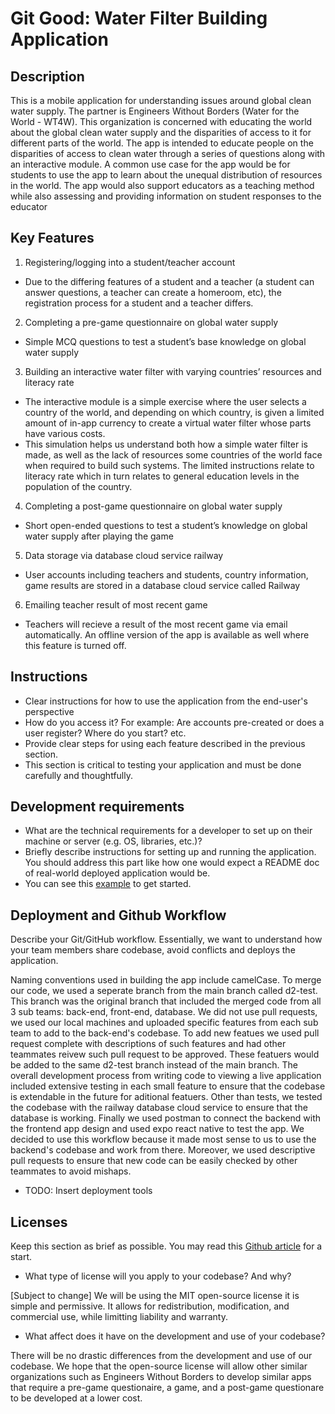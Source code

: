 # Git Good: Water Filter Building Application

## Description 
This is a mobile application for understanding issues around global clean water supply. The partner is Engineers Without Borders (Water for the World - WT4W). This organization is concerned with educating the world about the global clean water supply and the disparities of access to it for different parts of the world. The app is intended to educate people on the disparities of access to clean water through a series of questions along with an interactive module. A common use case for the app would be for students to use the app to learn about the unequal distribution of resources in the world. The app would also support educators as a teaching method while also assessing and providing information on student responses to the educator

## Key Features
1. Registering/logging into a student/teacher account
 * Due to the differing features of a student and a teacher (a student can answer questions, a teacher can create a homeroom, etc), the registration process for a student and a teacher differs. 
2. Completing a pre-game questionnaire on global water supply
 * Simple MCQ questions to test a student’s base knowledge on global water supply
3. Building an interactive water filter with varying countries’ resources and literacy rate
 * The interactive module is a simple exercise where the user selects a country of the world, and depending on which country, is given a limited amount of in-app currency to create a virtual water filter whose parts have various costs. 
* This simulation helps us understand both how a simple water filter is made, as well as the lack of resources some countries of the world face when required to build such systems. The limited instructions relate to literacy rate which in turn relates to general education levels in the population of the country.
4. Completing a post-game questionnaire on global water supply
* Short open-ended questions to test a student’s knowledge on global water supply after playing the game
5. Data storage via database cloud service railway
* User accounts including teachers and students, country information, game results are stored in a database cloud service called Railway
6. Emailing teacher result of most recent game
* Teachers will recieve a result of the most recent game via email automatically. An offline version of the app is available as well where this feature is turned off.

## Instructions
 * Clear instructions for how to use the application from the end-user's perspective
 * How do you access it? For example: Are accounts pre-created or does a user register? Where do you start? etc. 
 * Provide clear steps for using each feature described in the previous section.
 * This section is critical to testing your application and must be done carefully and thoughtfully.
 
## Development requirements
 * What are the technical requirements for a developer to set up on their machine or server (e.g. OS, libraries, etc.)?
 * Briefly describe instructions for setting up and running the application. You should address this part like how one would expect a README doc of real-world deployed application would be.
 * You can see this [example](https://github.com/alichtman/shallow-backup#readme) to get started.
 
## Deployment and Github Workflow

Describe your Git/GitHub workflow. Essentially, we want to understand how your team members share codebase, avoid conflicts and deploys the application.

Naming conventions used in building the app include camelCase. To merge our code, we used a seperate branch from the main branch called d2-test. This branch was the original branch that included the merged code from all 3 sub teams: back-end, front-end, database. We did not use pull requests, we used our local machines and uploaded specific features from each sub team to add to the back-end's codebase. To add new featues we used pull request complete with descriptions of such features and had other teammates reivew such pull request to be approved. These featuers would be added to the same d2-test branch instead of the main branch. The overall development process from writing code to viewing a live application included extensive testing in each small feature to ensure that the codebase is extendable in the future for aditional featuers. Other than tests, we tested the codebase with the railway database cloud service to ensure that the database is working. Finally we used postman to connect the backend with the frontend app design and used expo react native to test the app. We decided to use this workflow because it made most sense to us to use the backend's codebase and work from there. Moreover, we used descriptive pull requests to ensure that new code can be easily checked by other teammates to avoid mishaps.
 * TODO: Insert deployment tools

## Licenses 

 Keep this section as brief as possible. You may read this [Github article](https://help.github.com/en/github/creating-cloning-and-archiving-repositories/licensing-a-repository) for a start.

 * What type of license will you apply to your codebase? And why?

[Subject to change]
We will be using the MIT open-source license it is simple and permissive. It allows for redistribution, modification, and commercial use, while limitting liability and warranty. 

* What affect does it have on the development and use of your codebase?

There will be no drastic differences from the development and use of our codebase. We hope that the open-source license will allow other similar organizations such as Engineers Without Borders to develop similar apps that require a pre-game questionaire, a game, and a post-game questionare to be developed at a lower cost.

